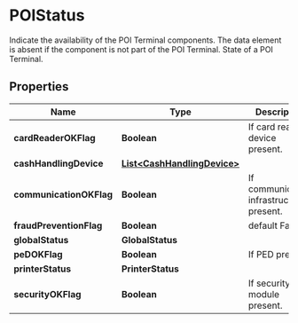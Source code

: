 

# POIStatus

Indicate the availability of the POI Terminal components. The data element is absent if the component is not part of the POI Terminal. State of a POI Terminal.

## Properties

| Name | Type | Description | Notes |
|------------ | ------------- | ------------- | -------------|
|**cardReaderOKFlag** | **Boolean** | If card reader device present. |  [optional] |
|**cashHandlingDevice** | [**List&lt;CashHandlingDevice&gt;**](CashHandlingDevice.md) |  |  [optional] |
|**communicationOKFlag** | **Boolean** | If communication infrastructure present. |  [optional] |
|**fraudPreventionFlag** | **Boolean** | default False. |  [optional] |
|**globalStatus** | **GlobalStatus** |  |  |
|**peDOKFlag** | **Boolean** | If PED present. |  [optional] |
|**printerStatus** | **PrinterStatus** |  |  [optional] |
|**securityOKFlag** | **Boolean** | If security module present. |  [optional] |




